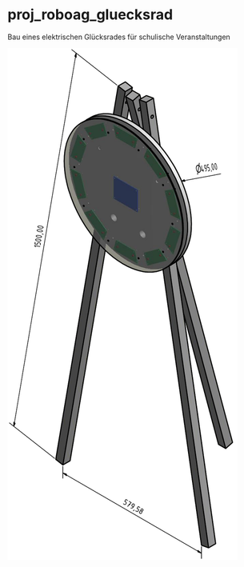 # proj_roboag_gluecksrad
Bau eines elektrischen Glücksrades für schulische Veranstaltungen

![Skizze des geplanten Aufbaus](Bilder/Skizze/2018_03_07_gluecksrad_mit_standbein.png)
